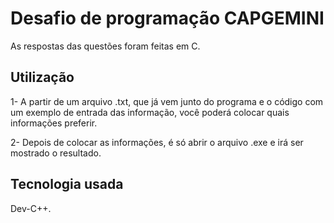 # Desafio de programação CAPGEMINI

As respostas das questões foram feitas em C.

## Utilização

1- A partir de um arquivo .txt, que já vem junto do programa e o código com um exemplo de entrada das informação, você poderá colocar quais informações preferir.

2- Depois de colocar as informações, é só abrir o arquivo .exe e irá ser mostrado o resultado.

## Tecnologia usada

Dev-C++.

